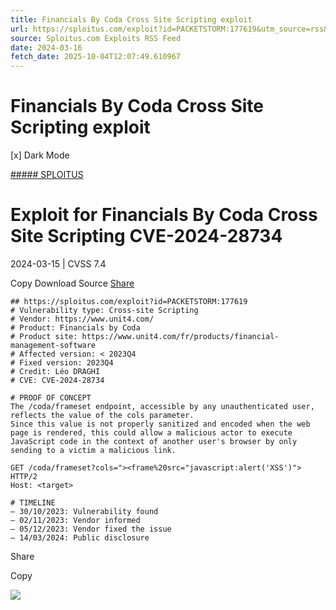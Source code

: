 ```yaml
---
title: Financials By Coda Cross Site Scripting exploit
url: https://sploitus.com/exploit?id=PACKETSTORM:177619&utm_source=rss&utm_medium=rss
source: Sploitus.com Exploits RSS Feed
date: 2024-03-16
fetch_date: 2025-10-04T12:07:49.610967
---
```


# Financials By Coda Cross Site Scripting exploit

[x]
Dark Mode

[##### SPLOITUS](/)

# Exploit for Financials By Coda Cross Site Scripting CVE-2024-28734

2024-03-15 | CVSS 7.4

Copy
Download
Source
[Share](#share-url)

```
## https://sploitus.com/exploit?id=PACKETSTORM:177619
# Vulnerability type: Cross-site Scripting
# Vendor: https://www.unit4.com/
# Product: Financials by Coda
# Product site: https://www.unit4.com/fr/products/financial-management-software
# Affected version: < 2023Q4
# Fixed version: 2023Q4
# Credit: Léo DRAGHI
# CVE: CVE-2024-28734

# PROOF OF CONCEPT
The /coda/frameset endpoint, accessible by any unauthenticated user, reflects the value of the cols parameter.
Since this value is not properly sanitized and encoded when the web page is rendered, this could allow a malicious actor to execute JavaScript code in the context of another user's browser by only sending to a victim a malicious link.

GET /coda/frameset?cols="><frame%20src="javascript:alert('XSS')"> HTTP/2
Host: <target>

# TIMELINE
– 30/10/2023: Vulnerability found
– 02/11/2023: Vendor informed
– 05/12/2023: Vendor fixed the issue
– 14/03/2024: Public disclosure
```

Share

Copy

![](https://mc.yandex.ru/watch/54912310)